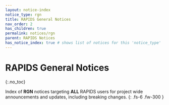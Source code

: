 ```yaml
---
layout: notice-index
notice_type: rgn
title: RAPIDS General Notices
nav_order: 2
has_children: true
permalink: notices/rgn
parent: RAPIDS Notices
has_notice_index: true # shows list of notices for this 'notice_type'
---
```


# RAPIDS General Notices
{:.no_toc}

Index of **RGN** notices targeting **ALL** RAPIDS users for project wide announcements and updates, including breaking changes.
{: .fs-6 .fw-300 }
